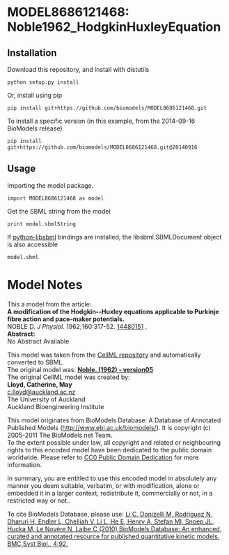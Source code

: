 # MODEL8686121468: Noble1962_HodgkinHuxleyEquation

## Installation

Download this repository, and install with distutils

`python setup.py install`

Or, install using pip

`pip install git+https://github.com/biomodels/MODEL8686121468.git`

To install a specific version (in this example, from the 2014-09-16 BioModels release)

`pip install git+https://github.com/biomodels/MODEL8686121468.git@20140916`

## Usage

Importing the model package.

`import MODEL8686121468 as model`

Get the SBML string from the model

`print model.sbmlString`

If [python-libsbml](https://pypi.python.org/pypi/python-libsbml) bindings are
installed, the libsbml.SBMLDocument object is also accessible

`model.sbml`


# Model Notes


This a model from the article:  
**A modification of the Hodgkin--Huxley equations applicable to Purkinje fibre action and pace-maker potentials.**   
NOBLE D. _J Physiol._ 1962;160:317-52.
[14480151](http://www.ncbi.nlm.nih.gov/pubmed/14480151) ,  
**Abstract:**   
No Abstract Available

This model was taken from the [CellML
repository](http://www.cellml.org/models) and automatically converted to SBML.  
The original model was: [ **Noble. (1962) - version05**
](http://www.cellml.org/models/noble_1962_version05)  
The original CellML model was created by:  
**Lloyd, Catherine, May**   
c.lloyd@auckland.ac.nz  
The University of Auckland  
Auckland Bioengineering Institute  

This model originates from BioModels Database: A Database of Annotated
Published Models (http://www.ebi.ac.uk/biomodels/). It is copyright (c)
2005-2011 The BioModels.net Team.  
To the extent possible under law, all copyright and related or neighbouring
rights to this encoded model have been dedicated to the public domain
worldwide. Please refer to [CC0 Public Domain
Dedication](http://creativecommons.org/publicdomain/zero/1.0/) for more
information.

In summary, you are entitled to use this encoded model in absolutely any
manner you deem suitable, verbatim, or with modification, alone or embedded it
in a larger context, redistribute it, commercially or not, in a restricted way
or not..  
  
To cite BioModels Database, please use: [Li C, Donizelli M, Rodriguez N,
Dharuri H, Endler L, Chelliah V, Li L, He E, Henry A, Stefan MI, Snoep JL,
Hucka M, Le Novère N, Laibe C (2010) BioModels Database: An enhanced, curated
and annotated resource for published quantitative kinetic models. BMC Syst
Biol., 4:92.](http://www.ncbi.nlm.nih.gov/pubmed/20587024)


